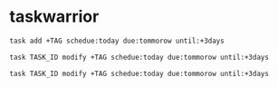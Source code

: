 # taskwarrior

```sh
task add +TAG schedue:today due:tommorow until:+3days
```
```sh
task TASK_ID modify +TAG schedue:today due:tommorow until:+3days
```
```sh
task TASK_ID modify +TAG schedue:today due:tommorow until:+3days
```
